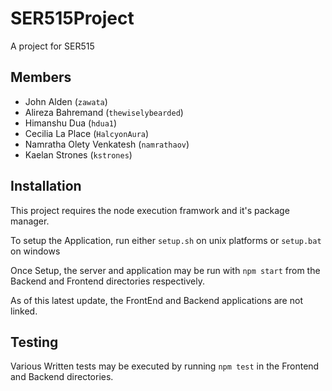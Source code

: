 # SER515Project
A project for SER515

## Members
- John Alden (`zawata`)
- Alireza Bahremand (`thewiselybearded`)
- Himanshu Dua (`hdua1`)
- Cecilia La Place (`HalcyonAura`)
- Namratha Olety Venkatesh (`namrathaov`)
- Kaelan Strones (`kstrones`)

## Installation
This project requires the node execution framwork and it's package manager.

To setup the Application, run either `setup.sh` on unix platforms or `setup.bat` on windows

Once Setup, the server and application may be run with `npm start` from the Backend and Frontend directories respectively.

As of this latest update, the FrontEnd and Backend applications are not linked.

## Testing
Various Written tests may be executed by running `npm test` in the Frontend and Backend directories.